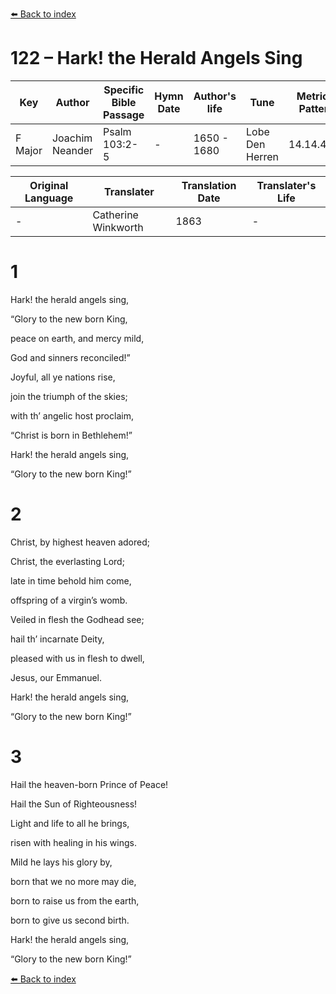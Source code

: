 [⬅️ Back to index](../README.md)

# 122 – Hark! the Herald Angels Sing

Key | Author   | Specific Bible Passage     |Hymn Date |Author's life |Tune |Metrical Pattern   |Composer/Source                                                                                        
-- | --------- | ---------------------------|----------|--------------|-----|-------------------|-------------   
F Major  | Joachim Neander      | Psalm 103:2-5 | -  | 1650 - 1680 | Lobe Den Herren | 14.14.4.7.8 | Chorale Book for England, 1863 

Original Language | Translater | Translation Date   | Translater's Life     
----------------- | --------- | --------------------|-------------   
\-  | Catherine Winkworth      | 1863 | -  | 1827 - 1878 



# 1

Hark! the herald angels sing,

“Glory to the new born King,

peace on earth, and mercy mild,

God and sinners reconciled!”

Joyful, all ye nations rise,

join the triumph of the skies;

with th’ angelic host proclaim,

“Christ is born in Bethlehem!”

Hark! the herald angels sing,

“Glory to the new born King!”



# 2

Christ, by highest heaven adored;

Christ, the everlasting Lord;

late in time behold him come,

offspring of a virgin’s womb.

Veiled in flesh the Godhead see;

hail th’ incarnate Deity,

pleased with us in flesh to dwell,

Jesus, our Emmanuel.

Hark! the herald angels sing,

“Glory to the new born King!”



# 3

Hail the heaven-born Prince of Peace!

Hail the Sun of Righteousness!

Light and life to all he brings,

risen with healing in his wings.

Mild he lays his glory by,

born that we no more may die,

born to raise us from the earth,

born to give us second birth.

Hark! the herald angels sing,

“Glory to the new born King!”

[⬅️ Back to index](../README.md)
